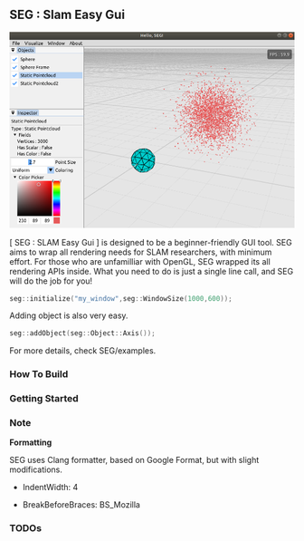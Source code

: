 ## SEG : Slam Easy Gui

![main](assets/main.png)



 [ SEG : SLAM Easy Gui ] is designed to be a beginner-friendly GUI tool. SEG aims to wrap all rendering needs for SLAM researchers, with minimum effort. For those who are unfamilliar with OpenGL, SEG wrapped its all rendering APIs inside. What you need to do is just a single line call, and SEG will do the job for you!

```c++
seg::initialize("my_window",seg::WindowSize(1000,600));
```

 Adding object is also very easy.

```c++
seg::addObject(seg::Object::Axis());
```

For more details, check SEG/examples.



### How To Build





### Getting Started



### Note

**Formatting**

SEG uses Clang formatter, based on Google Format, but with slight modifications.

- IndentWidth: 4

- BreakBeforeBraces: BS_Mozilla




### TODOs
